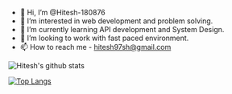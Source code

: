 - 👋 Hi, I’m @Hitesh-180876
- 👀 I’m interested in web development and problem solving.
- 🌱 I’m currently learning API development and System Design.
- 💞️ I’m looking to work with fast paced environment.
- 📫 How to reach me - hitesh97sh@gmail.com 

<!---
Hitesh-180876/Hitesh-180876 is a ✨ special ✨ repository because its `README.md` (this file) appears on your GitHub profile.
You can click the Preview link to take a look at your changes.
--->

![Hitesh's github stats](https://github-readme-stats.vercel.app/api?username=Hitesh-180876&theme=radical)

[![Top Langs](https://github-readme-stats.vercel.app/api/top-langs/?username=Hitesh-180876)](https://github.com/Hitesh-180876/github-readme-stats)

